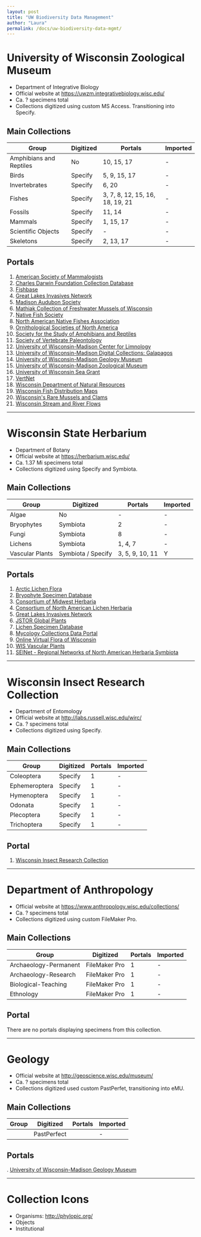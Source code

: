 ```yaml
---
layout: post
title: "UW Biodiversity Data Management"
author: "Laura"
permalink: /docs/uw-biodiversity-data-mgmt/
---
```


# University of Wisconsin Zoological Museum

- Department of Integrative Biology
- Official website at https://uwzm.integrativebiology.wisc.edu/
- Ca. ? specimens total
- Collections digitized using custom MS Access. Transitioning into Specify.

## Main Collections

| Group                   | Digitized | Portals                         | Imported | 
| ----------------------- | --------- | ------------------------------- | -------- |  
| Amphibians and Reptiles | No        | 10, 15, 17                      | -        |
| Birds                   | Specify   | 5, 9, 15, 17                    | -        |
| Invertebrates           | Specify   | 6, 20                           | -        |
| Fishes                  | Specify   | 3, 7, 8, 12, 15, 16, 18, 19, 21 | -        |
| Fossils                 | Specify   | 11, 14                          | -        |
| Mammals                 | Specify   | 1, 15, 17                       | -        |
| Scientific Objects      | Specify   | -                               | -        |
| Skeletons               | Specify   | 2, 13, 17                       | -        |

## Portals

1. [American Society of Mammalogists](http://www.mammalsociety.org/)
2. [Charles Darwin Foundation Collection Database](http://www.darwinfoundation.org/datazone/collections/)
3. [Fishbase](http://www.fishbase.org/search.cfm)
4. [Great Lakes Invasives Network](http://greatlakesinvasives.org/)
5. [Madison Audubon Society](http://madisonaudubon.org/)
6. [Mathiak Collection of Freshwater Mussels of Wisconsin](http://www.mpm.edu/research-collections/invertebrate-zoology/online-collections-research/mathiak-freshwater-mussel)
7. [Native Fish Society](http://nativefishsociety.org/)
8. [North American Native Fishes Association](http://www.nanfa.org/)
9. [Ornithological Societies of North America](https://www.osnabirds.org/)
10. [Society for the Study of Amphibians and Reptiles](http://ssarherps.org/)
11. [Society of Vertebrate Paleontology](http://vertpaleo.org/)
12. [University of Wisconsin-Madison Center for Limnology](http://limnology.wisc.edu/)
13. [University of Wisconsin-Madison Digital Collections: Galapagos](http://uwdc.library.wisc.edu/collections/Zoology/Galapagos)
14. [University of Wisconsin-Madison Geology Museum](http://geoscience.wisc.edu/museum/)
15. [University of Wisconsin-Madison Zoological Museum](https://search.uwzm.ibio.wisc.edu)
16. [University of Wisconsin Sea Grant](http://www.seagrant.wisc.edu/)
17. [VertNet](http://www.vertnet.org/)
18. [Wisconsin Department of Natural Resources](http://www.dnr.state.wi.us/)
19. [Wisconsin Fish Distribution Maps](https://cida.usgs.gov/wdnr_fishmap)
20. [Wisconsin's Rare Mussels and Clams](http://dnr.wi.gov/topic/endangeredresources/animals.asp?mode=list&grp=19)
21. [Wisconsin Stream and River Flows](http://waterdata.usgs.gov/wi/nwis/current?type=flow)
------------------------------

# Wisconsin State Herbarium

- Department of Botany
- Official website at https://herbarium.wisc.edu/
- Ca. 1.37 Mi specimens total
- Collections digitized using Specify and Symbiota.

## Main Collections

| Group           | Digitized          | Portals            | Imported | 
| --------------- | ------------------ | -------------------| -------- |  
| Algae           | No                 | -                  | -        |  
| Bryophytes      | Symbiota           | 2                  | -        |
| Fungi           | Symbiota           | 8                  | -        |
| Lichens         | Symbiota           | 1, 4, 7            | -        |
| Vascular Plants | Symbiota / Specify | 3, 5, 9, 10, 11    | Y        |

## Portals

1. [Arctic Lichen Flora](http://lichenportal.org/arctic/)
2. [Bryophyte Specimen Database](http://bryophyteportal.org/)
3. [Consortium of Midwest Herbaria](http://midwestherbaria.org/)
4. [Consortium of North American Lichen Herbaria](http://lichenportal.org/)
5. [Great Lakes Invasives Network](http://greatlakesinvasives.org/)
6. [JSTOR Global Plants](https://plants.jstor.org/)
7. [Lichen Specimen Database](http://lichenportal.org/)
8. [Mycology Collections Data Portal](http://mycoportal.org/)
9. [Online Virtual Flora of Wisconsin](http://wisflora.herbarium.wisc.edu/)
10. [WIS Vascular Plants](http://specify.botany.wisc.edu/)
11. [SEINet - Regional Networks of North American Herbaria Symbiota](http://swbiodiversity.org/seinet/)
------------------------------

# Wisconsin Insect Research Collection

- Department of Entomology
- Official website at http://labs.russell.wisc.edu/wirc/
- Ca. ? specimens total
- Collections digitized using Specify.

## Main Collections

| Group         | Digitized | Portals | Imported | 
| ------------- | --------- | ------- | -------- |  
| Coleoptera    | Specify   | 1       | -        |
| Ephemeroptera | Specify   | 1       | -        |
| Hymenoptera   | Specify   | 1       | -        |
| Odonata       | Specify   | 1       | -        |
| Plecoptera    | Specify   | 1       | -        |
| Trichoptera   | Specify   | 1       | -        |

## Portal

1. [Wisconsin Insect Research Collection](http://labs.russell.wisc.edu/wirc/collections/)
------------------------------

# Department of Anthropology

- Official website at https://www.anthropology.wisc.edu/collections/
- Ca. ? specimens total
- Collections digitized using custom FileMaker Pro.

## Main Collections

| Group                 | Digitized       | Portals | Imported | 
| --------------------- | --------------- | ------- | -------- |  
| Archaeology-Permanent | FileMaker Pro   | 1       | -        |
| Archaeology-Research  | FileMaker Pro   | 1       | -        |
| Biological-Teaching   | FileMaker Pro   | 1       | -        |
| Ethnology             | FileMaker Pro   | 1       | -        |

## Portal

There are no portals displaying specimens from this collection.

------------------------------

# Geology

- Official website at http://geoscience.wisc.edu/museum/
- Ca. ? specimens total
- Collections digitized used custom PastPerfet, transitioning into eMU.

## Main Collections

| Group | Digitized       | Portals | Imported | 
| ----- | --------------- | ------- | -------- |  
|       | PastPerfect     |         | -        |


## Portals

. [University of Wisconsin-Madison Geology Museum](http://geoscience.wisc.edu/museum/)

------------------------------

# Collection Icons

- Organisms: http://phylopic.org/
- Objects
- Institutional
